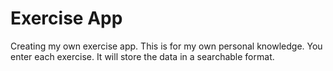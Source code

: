 # Exercise App

Creating my own exercise app.  This is for my own personal knowledge.  You enter each exercise.  It will store the data in a searchable format.
